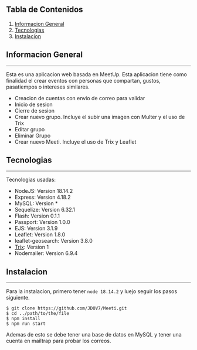 ## Tabla de Contenidos
1. [Informacion General](#informacion-general)
2. [Tecnologias](#tecnologias)
3. [Instalacion](#instalacion)
## Informacion General
***
Esta es una aplicacion web basada en MeetUp.
Esta aplicacion tiene como finalidad el crear eventos con personas que compartan, gustos, pasatiempos o intereses similares.
* Creacion de cuentas con envio de correo para validar
* Inicio de sesion
* Cierre de sesion
* Crear nuevo grupo. Incluye el subir una imagen con Multer y el uso de Trix
* Editar grupo
* Eliminar Grupo
* Crear nuevo Meeti. Incluye el uso de Trix y Leaflet

## Tecnologias
***
Tecnologias usadas:
* NodeJS: Version 18.14.2
* Express: Version 4.18.2
* MySQL: Version *
* Sequelize: Version 6.32.1
* Flash: Version 0.1.1
* Passport: Version 1.0.0
* EJS: Version 3.1.9
* Leaflet: Version 1.8.0
* leaflet-geosearch: Version 3.8.0
* [Trix](https://github.com/basecamp/trix/tree/custom-elements-v1): Version 1
* Nodemailer: Version 6.9.4

## Instalacion
***
Para la instalacion, primero tener ```node 18.14.2``` y luejo seguir los pasos siguiente.
```
$ git clone https://github.com/JDOV7/Meeti.git
$ cd ../path/to/the/file
$ npm install
$ npm run start
```
Ademas de esto se debe tener una base de datos en MySQL y tener una cuenta en mailtrap para probar los correos.
